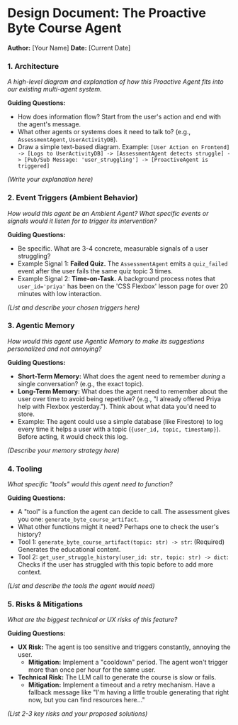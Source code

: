 # Design Document: The Proactive Byte Course Agent

**Author:** [Your Name]
**Date:** [Current Date]

### 1. Architecture

*A high-level diagram and explanation of how this Proactive Agent fits into our existing multi-agent system.*

**Guiding Questions:**
*   How does information flow? Start from the user's action and end with the agent's message.
*   What other agents or systems does it need to talk to? (e.g., `AssessmentAgent`, `UserActivityDB`).
*   Draw a simple text-based diagram. Example:
    `[User Action on Frontend] -> [Logs to UserActivityDB] -> [AssessmentAgent detects struggle] -> [Pub/Sub Message: 'user_struggling'] -> [ProactiveAgent is triggered]`

*(Write your explanation here)*

### 2. Event Triggers (Ambient Behavior)

*How would this agent be an Ambient Agent? What specific events or signals would it listen for to trigger its intervention?*

**Guiding Questions:**
*   Be specific. What are 3-4 concrete, measurable signals of a user struggling?
*   Example Signal 1: **Failed Quiz.** The `AssessmentAgent` emits a `quiz_failed` event after the user fails the same quiz topic 3 times.
*   Example Signal 2: **Time-on-Task.** A background process notes that `user_id='priya'` has been on the 'CSS Flexbox' lesson page for over 20 minutes with low interaction.

*(List and describe your chosen triggers here)*

### 3. Agentic Memory

*How would this agent use Agentic Memory to make its suggestions personalized and not annoying?*

**Guiding Questions:**
*   **Short-Term Memory:** What does the agent need to remember *during* a single conversation? (e.g., the exact topic).
*   **Long-Term Memory:** What does the agent need to remember about the user over time to avoid being repetitive? (e.g., "I already offered Priya help with Flexbox yesterday."). Think about what data you'd need to store.
*   Example: The agent could use a simple database (like Firestore) to log every time it helps a user with a topic (`{user_id, topic, timestamp}`). Before acting, it would check this log.

*(Describe your memory strategy here)*

### 4. Tooling

*What specific "tools" would this agent need to function?*

**Guiding Questions:**
*   A "tool" is a function the agent can decide to call. The assessment gives you one: `generate_byte_course_artifact`.
*   What other functions might it need? Perhaps one to check the user's history?
*   Tool 1: `generate_byte_course_artifact(topic: str) -> str`: (Required) Generates the educational content.
*   Tool 2: `get_user_struggle_history(user_id: str, topic: str) -> dict`: Checks if the user has struggled with this topic before to add more context.

*(List and describe the tools the agent would need)*

### 5. Risks & Mitigations

*What are the biggest technical or UX risks of this feature?*

**Guiding Questions:**
*   **UX Risk:** The agent is too sensitive and triggers constantly, annoying the user.
    *   **Mitigation:** Implement a "cooldown" period. The agent won't trigger more than once per hour for the same user.
*   **Technical Risk:** The LLM call to generate the course is slow or fails.
    *   **Mitigation:** Implement a timeout and a retry mechanism. Have a fallback message like "I'm having a little trouble generating that right now, but you can find resources here..."

*(List 2-3 key risks and your proposed solutions)*